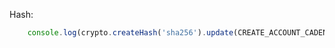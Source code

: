 Hash:
```javascript
    console.log(crypto.createHash('sha256').update(CREATE_ACCOUNT_CADENCE, 'utf8').digest('hex'))
```